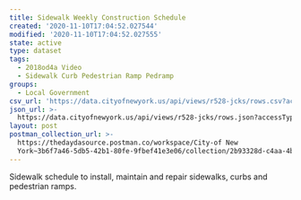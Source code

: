 ```yaml
---
title: Sidewalk Weekly Construction Schedule
created: '2020-11-10T17:04:52.027544'
modified: '2020-11-10T17:04:52.027555'
state: active
type: dataset
tags:
  - 2018od4a Video
  - Sidewalk Curb Pedestrian Ramp Pedramp
groups:
  - Local Government
csv_url: 'https://data.cityofnewyork.us/api/views/r528-jcks/rows.csv?accessType=DOWNLOAD'
json_url: >-
  https://data.cityofnewyork.us/api/views/r528-jcks/rows.json?accessType=DOWNLOAD
layout: post
postman_collection_url: >-
  https://thedaydasource.postman.co/workspace/City-of New
  York~3b6f7a46-5db5-42b1-80fe-9fbef41e3e06/collection/2b93328d-c4aa-4bc7-95fa-4725ea2e4483
---
```

Sidewalk schedule to install, maintain and repair sidewalks, curbs and pedestrian ramps.
